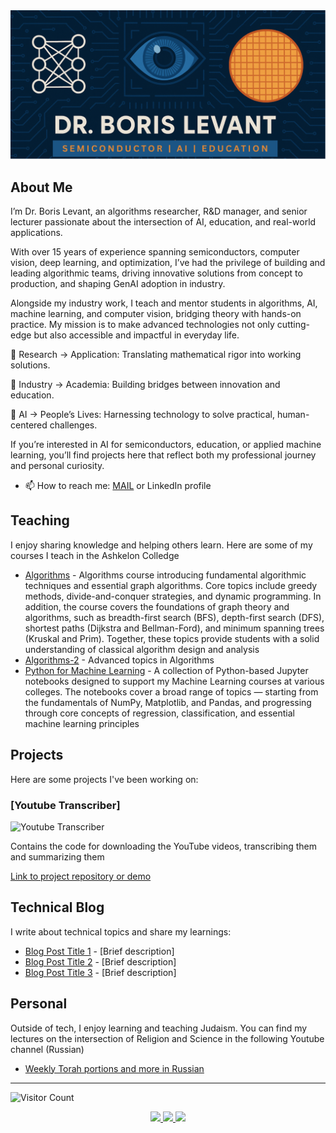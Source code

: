 <div align="center">
  <img src="https://github.com/borislevant/borislevant/blob/main/boris-levant.png" alt="Profile Picture" />
</div>

## About Me

I’m Dr. Boris Levant, an algorithms researcher, R&D manager, and senior lecturer passionate about the intersection of AI, education, and real-world applications.

With over 15 years of experience spanning semiconductors, computer vision, deep learning, and optimization, I’ve had the privilege of building and leading algorithmic teams, driving innovative solutions from concept to production, and shaping GenAI adoption in industry.

Alongside my industry work, I teach and mentor students in algorithms, AI, machine learning, and computer vision, bridging theory with hands-on practice. My mission is to make advanced technologies not only cutting-edge but also accessible and impactful in everyday life.

🔹 Research → Application: Translating mathematical rigor into working solutions.

🔹 Industry → Academia: Building bridges between innovation and education.

🔹 AI → People’s Lives: Harnessing technology to solve practical, human-centered challenges.

If you’re interested in AI for semiconductors, education, or applied machine learning, you’ll find projects here that reflect both my professional journey and personal curiosity.

- 📫 How to reach me: <a href="mailto:levant@gmail.com">MAIL</a> or LinkedIn profile

## Teaching

I enjoy sharing knowledge and helping others learn. Here are some of my courses I teach in the Ashkelon Colledge

- <a href="https://github.com/borislevant/algorithms">Algorithms</a> - Algorithms course introducing fundamental algorithmic techniques and essential graph algorithms. Core topics include greedy methods, divide-and-conquer strategies, and dynamic programming. In addition, the course covers the foundations of graph theory and algorithms, such as breadth-first search (BFS), depth-first search (DFS), shortest paths (Dijkstra and Bellman-Ford), and minimum spanning trees (Kruskal and Prim). Together, these topics provide students with a solid understanding of classical algorithm design and analysis
- <a href="https://github.com/borislevant/algorithms">Algorithms-2</a> - Advanced topics in Algorithms
- <a href="https://github.com/borislevant/python4ml">Python for Machine Learning</a> - A collection of Python-based Jupyter notebooks designed to support my Machine Learning courses at various colleges. The notebooks cover a broad range of topics — starting from the fundamentals of NumPy, Matplotlib, and Pandas, and progressing through core concepts of regression, classification, and essential machine learning principles

## Projects

Here are some projects I've been working on:

### [Youtube Transcriber]
![Youtube Transcriber](https://img.shields.io/badge/STATUS-IN%20PROGRESS-yellow)

Contains the code for downloading the YouTube videos, transcribing them and summarizing them

[Link to project repository or demo](https://github.com/borislevant/youtube-transcriber)

## Technical Blog

I write about technical topics and share my learnings:

- [Blog Post Title 1](link-to-post) - [Brief description]
- [Blog Post Title 2](link-to-post) - [Brief description]
- [Blog Post Title 3](link-to-post) - [Brief description]


## Personal

Outside of tech, I enjoy learning and teaching Judaism. You can find my lectures on the intersection of Religion and Science in the following Youtube channel (Russian)

- [Weekly Torah portions and more in Russian](https://www.youtube.com/channel/UCIcCANIrmN6xsKNpr7HCqUw)

---

![Visitor Count](https://visitor-badge.laobi.icu/badge?page_id=[YOUR-USERNAME].[YOUR-USERNAME])

<div align="center">
  <a href="[YOUR LINKEDIN]">
    <img src="https://img.shields.io/badge/LinkedIn-0077B5?style=for-the-badge&logo=linkedin&logoColor=white" />
  </a>
  <a href="[YOUR TWITTER]">
    <img src="https://img.shields.io/badge/Twitter-1DA1F2?style=for-the-badge&logo=twitter&logoColor=white" />
  </a>
  <a href="[YOUR WEBSITE]">
    <img src="https://img.shields.io/badge/Website-FF5722?style=for-the-badge&logo=blogger&logoColor=white" />
  </a>
</div>

